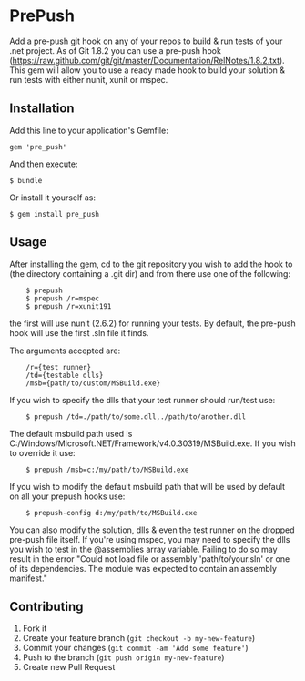 # PrePush

Add a pre-push git hook on any of your repos to build & run tests of your .net project.
As of Git 1.8.2 you can use a pre-push hook (https://raw.github.com/git/git/master/Documentation/RelNotes/1.8.2.txt).
This gem will allow you to use a ready made hook to build your solution & run tests with either nunit, xunit or mspec.

## Installation

Add this line to your application's Gemfile:

    gem 'pre_push'

And then execute:

    $ bundle

Or install it yourself as:

    $ gem install pre_push

## Usage

After installing the gem, cd to the git repository you wish to add the hook to 
(the directory containing a .git dir) and from there use one of the following:
	
		$ prepush
		$ prepush /r=mspec
		$ prepush /r=xunit191

the first will use nunit (2.6.2) for running your tests.
By default, the pre-push hook will use the first .sln file it finds.

The arguments accepted are:
	
		/r={test runner}
		/td={testable dlls}
		/msb={path/to/custom/MSBuild.exe}

If you wish to specify the dlls that your test runner should run/test use:
	
		$ prepush /td=./path/to/some.dll,./path/to/another.dll

The default msbuild path used is C:/Windows/Microsoft.NET/Framework/v4.0.30319/MSBuild.exe.
If you wish to override it use:
		
		$ prepush /msb=c:/my/path/to/MSBuild.exe

If you wish to modify the default msbuild path that will be used by default on all your prepush hooks use:
		
		$ prepush-config d:/my/path/to/MSBuild.exe

You can also modify the solution, dlls & even the test runner on the dropped pre-push file itself.
If you're using mspec, you may need to specify the dlls you wish to test in the @assemblies array variable. Failing to do so may result in the error "Could not load file or assembly 'path/to/your.sln' or one of its dependencies. The module was expected to contain an assembly manifest."

## Contributing

1. Fork it
2. Create your feature branch (`git checkout -b my-new-feature`)
3. Commit your changes (`git commit -am 'Add some feature'`)
4. Push to the branch (`git push origin my-new-feature`)
5. Create new Pull Request
